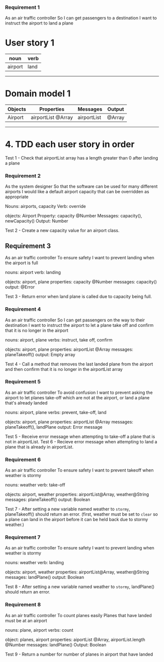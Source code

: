 ### Requirement 1

As an air traffic controller
So I can get passengers to a destination
I want to instruct the airport to land a plane

# User story 1 

| noun      | verb   |
|-----------|--------|
|airport    | land   |

--- 

# Domain model 1

| Objects     | Properties               | Messages          | Output   |
| ----------- | ------------------------ | ----------------- | -------- |
| Airport     | airportList @Array       | airportList       | @Array   |

---

# 4. TDD each user story in order

Test 1 - Check that airportList array has a length greater than 0 after landing a plane


### Requirement 2 

As the system designer
So that the software can be used for many different airports
I would like a default airport capacity that can be overridden as appropriate

Nouns: airports, capacity
Verb: override

objects: Airport
Property: capacity @Number
Messages: capacity(), newCapacity()
Output: Number

Test 2 - Create a new capacity value for an airport class. 



## Requirement 3

As an air traffic controller
To ensure safety
I want to prevent landing when the airport is full

nouns: airport
verb: landing

objects: airport, plane
properties: capacity @Number
messages: capacity()
output: @Error

Test 3 - Return error when land plane is called due to capacity being full. 


### Requirement 4

As an air traffic controller
So I can get passengers on the way to their destination
I want to instruct the airport to let a plane take off and confirm that it is no longer in the airport

nouns: airport, plane
verbs: instruct, take off, confirm

objects: airport, plane
properties: airportList @Array
messages: planeTakeoff()
output: Empty array

Test 4 - Call a method that removes the last landed plane from the airport and then confirm that it is no longer in the airportList array


### Requirement 5

As an air traffic controller
To avoid confusion
I want to prevent asking the airport to let planes take-off which are not at the airport, or land a plane that's already landed

nouns: airport, plane
verbs: prevent, take-off, land

objects: airport, plane
properties: airportList @Array
messages: planeTakeoff(), landPlane
output: Error message 

Test 5 - Receive error message when attempting to take-off a plane that is not in airportList. 
Test 6 - Recieve error message when attempting to land a plane that is already in airportList. 

### Requirement 6 
As an air traffic controller
To ensure safety
I want to prevent takeoff when weather is stormy

nouns: weather
verb: take-off

objects: airport, weather
properties: airportList@Array, weather@String
messages: planeTakeoff()
output: Boolean

Test 7 - After setting a new variable named weather to `stormy`, planeTakeoff() should return an error. (first, weather must be set to `clear` so a plane can land in the airport before it can be held back due to stormy weather.)

### Requirement 7 
As an air traffic controller
To ensure safety
I want to prevent landing when weather is stormy

nouns: weather
verb: landing

objects: airport, weather
properties: airportList@Array, weather@String
messages: landPlane()
output: Boolean

Test 8 - After setting a new variable named weather to `stormy`, landPlane() should return an error.


### Requirement 8 
As an air traffic controller
To count planes easily
Planes that have landed must be at an airport

nouns: plane, airport
verbs: count

object: planes, airport
properties: aiportList @Array, airportList.length @Number
messages: landPlane()
Output: Boolean

Test 9 - Return a number for number of planes in airport that have landed